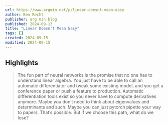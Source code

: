 ```yaml
---
url: https://www.argmin.net/p/linear-doesnt-mean-easy
author: Ben Recht
publisher: arg min blog
published: 2024-09-13
title: "Linear Doesn't Mean Easy"
tags: []
created: 2024-09-15
modified: 2024-09-15
---
```


## Highlights

> The fun part of neural networks is the promise that no one has to understand linear algebra. You just have to be able to call an automatic differentiator and tweak some existing model, and you get a conference paper or push a feature to production. Automatic differentiation tools exist so you never have to compute derivatives anymore. Maybe you don’t need to think about eigenvalues and determinants and such. Maybe you can just pytorch pipette your way to papers. That’s possible. But if we choose this path, what do we lose?


